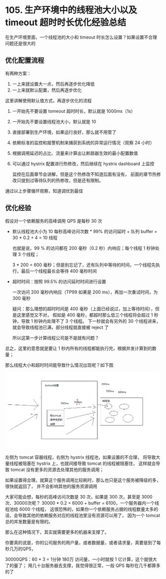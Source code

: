 # 105. 生产环境中的线程池大小以及 timeout 超时时长优化经验总结

在生产环境里面，一个线程池的大小和 timeout 时长怎么设置？如果设置不合理问题还是很大的

## 优化配置流程
有两种方案：

1. 一上来就设置大一点，然后再逐步优化降低
2. 一上来就默认配置，然后再逐步优化

这里讲解使用默认值方式，再逐步优化的流程

1. 一开始先不要设置 tomeout 超时时长，默认就是 1000ms（1s）
2. 一开始先不要设置线程池大小，默认就是 10
3. 直接部署到生产环境，如果运行良好，那么就不用管了
4. 依赖标准的监控和报警机制来捕获到系统的异常运行情况（观察 24 小时）
5. 根据调用延迟的占比、流量来计算出让断路器生效的最小配置数值
6. 可以通过 hystrix 配置进行热修改，然后继续在 hystrix dashboard 上监控

    监控在后面章节会讲解，但是这个热修改不知道后面有没有，
    前面的章节热修改只提到过等待队列的热修改，但是还有限制。

通过以上步骤循环观察，知道调优到最佳

## 优化经验

假设对一个依赖服务的高峰调用 QPS 是每秒 30 次

- 默认线程池大小为 10
    每秒高峰访问次数 * 99% 的访问延时 + 队列 buffer = 30 * 0.2 + 4 = 10 线程

    也就是说，99 % 的访问都在 200 毫秒（0.2 秒）内响应；每个线程 1 秒钟处理 3 个线程；

    3 * 200 = 600 毫秒；但是别忘记了，还有队列中等待的时间，一个线程先执行，最后一个线程最长会等待 400 毫秒时间
- 超时时间：按照 99.5% 的访问延时时间进行设置

    一次访问 200 毫秒内响应（TP99 如果是 200 ms），再加一次重试时间，为 300 毫秒

    疑问：那么理想的超时时间是 400 毫秒（上面已经说过，加上等待时间），但是这里感觉又不对，
    假如是 400 毫秒，都超时那么低三个线程将会超过 1 秒钟，导致 1 秒钟内处理不了 3 个线程。
    下一秒就会有另外的 30 个线程进来，就会导致线程池已满，部分线程就直接被 reject 了

    所以这第一步计算线程公司是不是就有问题？

总之，这里的意思就是要让 1 秒内所有的线程都能执行完，根据并发计算到的数量；

那么线程大小和超时时间能导致什么情况出现呢？如下图

![](./assets/markdown-img-paste-20190616153746946.png)

左侧为 tomcat 容器线程，右侧为 hystrix 线程池，如果设置的不合理，
将导致大量线程被阻塞在 hystrix 上，也就间接导致 tomcat 的线程被阻塞住，
这样就会导致 tomcat 没有更多的资源去处理其他的服务调用；

如果设置得合理，就算这个服务调用比较耗时，那么也只是这个服务被降级的多，很快就返回了，
并不会影响其他的服务资源调用


大家可能会想，每秒的高峰访问次数是 30 次，如果是 300 次，甚至是 3000 次、30000次呢？
30000 * 0.2 = 6000 + buffer = 6100，一个服务器内一个线程池给 6000 个线程，
这很恐怖的，如果你一个依赖服务占据的线程数量太多的话，会导致其他的依赖服务对应的线程池里没有资源可以用了，
因为一个 tomcat 总的并发数量是有限的。

那么在这种情况下，其实就需要更多的机器来支撑了。


你要真的说是，你的公司服务的用户量，或者数据量，或者请求量，真要是到了每秒几万的QPS，

30000QPS：60 * 3 = 1分钟 180万 访问量，一小时就按 1 亿计算，这个就很大了的量了；
用几十台服务器去支撑，我觉得很正常，一般 QPS 每秒在几千都算多的了
